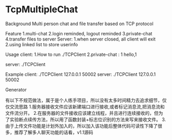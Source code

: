 # TcpMultipleChat
Background
Multi person chat and file transfer based on TCP protocol

Feature
1.multi-chat
2.login reminded, logout reminded
3.private-chat
4.transfer files to server
Server:
1.when server closed, all client will exit
2.using linked list to store userinfo

Usage
client:
1.How to run
./TCPClient <ip> <port>
2.private-chat
: 1 hello,1

server:
./TCPClient <ip> <port>

Example
client:
./TCPClient 127.0.0.1 50002
server:
./TCPClient 127.0.0.1 50002


Generator



有以下不规范做法，属于是个人练手项目，所以没有太多时间精力去追求细节，仅仅交流思路
1.服务器接收文件应该新建端口进行接收,或者标记消息流,把消息流和文件流分开。
2.在服务器的文件接收应该建立线程，并且进行连续接收的，但为了实验断点续传方法，所以用了函数封装+标志位识别的方法来写来接收文件。
3.由于上传文件功能是计划外加入的，所以加入该功能后整体代码可读性下降了很多，推荐了解多人聊天功能的话看，v1.1源码